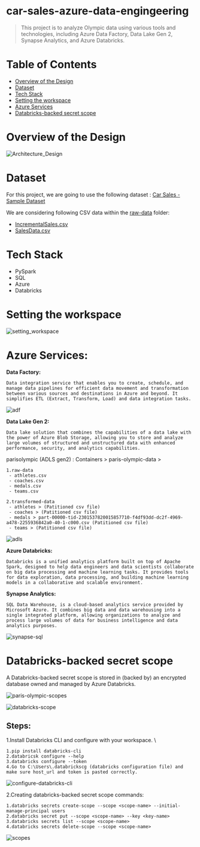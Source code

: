 # car-sales-azure-data-engingeering

> This project is to analyze Olympic data using various tools and technologies, including Azure Data Factory, Data Lake Gen 2, Synapse Analytics, and Azure Databricks.

# Table of Contents
- [Overview of the Design](#overview-of-the-design)
- [Dataset](#Dataset)
- [Tech Stack](#Tech-Stack)
- [Setting the workspace](#setting-the-workspace)
- [Azure Services](#Azure-Services)
- [Databricks-backed secret scope](#Databricks-backed-secret-scope)


# <a name="overview-of-the-design"></a> Overview of the Design
![Architecture_Design]()

# <a name="Dataset"></a>Dataset
For this project, we are going to use the following dataset : [Car Sales - Sample Dataset](https://tableauserverguru.wordpress.com/sample-data-sets/) 

We are considering following CSV data within the [raw-data](https://github.com/nk3099/car-sales-azure-data-engingeering/tree/main/raw-data) folder:
- [IncrementalSales.csv](https://github.com/nk3099/car-sales-azure-data-engingeering/blob/main/raw-data/IncrementalSales.csv)
- [SalesData.csv](https://github.com/nk3099/car-sales-azure-data-engingeering/blob/main/raw-data/SalesData.csv)

# <a name="Tech-Stack"></a>Tech Stack
- PySpark
- SQL
- Azure
- Databricks

# <a name="setting-the-workspace"></a> Setting the workspace
![setting_workspace](https://github.com/user-attachments/assets/2941ea54-9abe-4157-9021-6e76d4d2ed88)


# <a name="azure-services"></a> Azure Services:
**Data Factory:** 
```
Data integration service that enables you to create, schedule, and manage data pipelines for efficient data movement and transformation between various sources and destinations in Azure and beyond. It simplifies ETL (Extract, Transform, Load) and data integration tasks.
```
![adf](https://github.com/user-attachments/assets/a8753d91-21ff-446a-ae46-cbd2c5b2ffdf)



**Data Lake Gen 2:** 
```
Data lake solution that combines the capabilities of a data lake with the power of Azure Blob Storage, allowing you to store and analyze large volumes of structured and unstructured data with enhanced performance, security, and analytics capabilities.
```
parisolympic (ADLS gen2) : Containers > paris-olympic-data >
```
1.raw-data
 - athletes.csv
 - coaches.csv
 - medals.csv
 - teams.csv
   
2.transformed-data
 - athletes > (Patitioned csv file)
 - coaches > (Patitioned csv file)
 - medals > part-00000-tid-2301537820015857710-f4df93dd-dc2f-4969-a478-2255936842a0-40-1-c000.csv (Patitioned csv file)
 - teams > (Patitioned csv file)
```
   
![adls](https://github.com/user-attachments/assets/71a6ecdd-c215-44c7-b5d5-fa7b7a6e0933)

**Azure Databricks:**
```
Databricks is a unified analytics platform built on top of Apache Spark, designed to help data engineers and data scientists collaborate on big data processing and machine learning tasks. It provides tools for data exploration, data processing, and building machine learning models in a collaborative and scalable environment.
```

**Synapse Analytics:**
```
SQL Data Warehouse, is a cloud-based analytics service provided by Microsoft Azure. It combines big data and data warehousing into a single integrated platform, allowing organizations to analyze and process large volumes of data for business intelligence and data analytics purposes.
```

![synapse-sql](https://github.com/user-attachments/assets/03b180c1-7f48-4784-a722-3898ed98946d)



# <a name="databricks-backed-secret-scope"></a> Databricks-backed secret scope
A Databricks-backed secret scope is stored in (backed by) an encrypted database owned and managed by Azure Databricks.

![paris-olympic-scopes](https://github.com/user-attachments/assets/aac172ae-657e-4d6b-b97b-8bf102417ddb) 

![databricks-scope](https://github.com/user-attachments/assets/339d0767-54b9-4b0f-a2fb-da3e87aec26e)


## Steps:

1.Install Databricks CLI and configure with your workspace. \
```
1.pip install databricks-cli
2.databricsk configure --help
3.databricks configure --token
4.Go to C:\Users\.databrickscg (databricks configuration file) and make sure host_url and token is pasted correctly.
```

![configure-databricks-cli](https://github.com/user-attachments/assets/cbacaebb-6e2b-4f19-8365-79c98289193a)


2.Creating databricks-backed secret scope commands:
```
1.databricks secrets create-scope --scope <scope-name> --initial-manage-principal users
2.databricks secret put --scope <scope-name> --key <key-name>
3.databricks secrets list --scope <scope-name>
4.databricks secrets delete-scope --scope <scope-name>
```
![scopes](https://github.com/user-attachments/assets/03580fcb-e38c-4fe4-8ef0-861595a1f8da)


